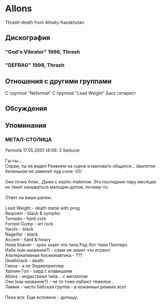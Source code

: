 # Allons

Thrash-death from Almaty Kazakhstan

## Дискография

### "God's Vibrator" 1996, Thrash



### "DEFRAG" 1998, Thrash




## Отношения с другими группами

C группой "Neformat" 
C группой "Lead Weight" Басс гитарист

## Обсуждения


## Упоминания

### МЕТАЛ-СТОЛИЦА

Yermola 17.05.2001 14:06:
2 Seducer<BR><BR>Гы-гы... <BR>Сорри, ты не видел Реквием на сцене и маловато общался... (выпитая беленькая не заменит пуд соли:-))))  <BR><BR>Они точно блэк...Даже с корпс-пэйнтом. Это последние пару месяцев их тянет называться мелодик-дэтом, почему-то.<BR><BR>Ответ на ваши шапки: <BR><BR>Lead Weight - death metal with prog<BR>Requiem - black & sympho<BR>Tornado - hard core<BR>Forrest Gump - art rock<BR>Varulv - black <BR>Nagelfar - black<BR>Accent - hard & heavy<BR>Ноев Ковчег - хрен знает что типа Ред Хот Чили Пепперз<BR>Изба (как название?) - сами не знают что играют<BR>Альтернативная Космонавтика - ???<BR>Deathtrack - death<BR>Гиена - а ля Энджелриппер<BR>Халхин Гол - хард с клавишами<BR>Allons - индастриал типа...  с металлом<BR>Они (как название?) - че то тоже лабают тяжелое...<BR>Ламия - чисто бабская группа - в кожанных ремнях все! <BR><BR>Пока все. Еще вспомню - допишу.

